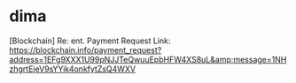 # dima
[Blockchain] Re: ent. Payment Request Link: https://blockchain.info/payment_request?address=1EFg9XXX1U99pNJJTeQwuuEpbHFW4XS8uL&amp;message=1NHzhgrtEjeV9sYYik4onkfytZsQ4WXV
